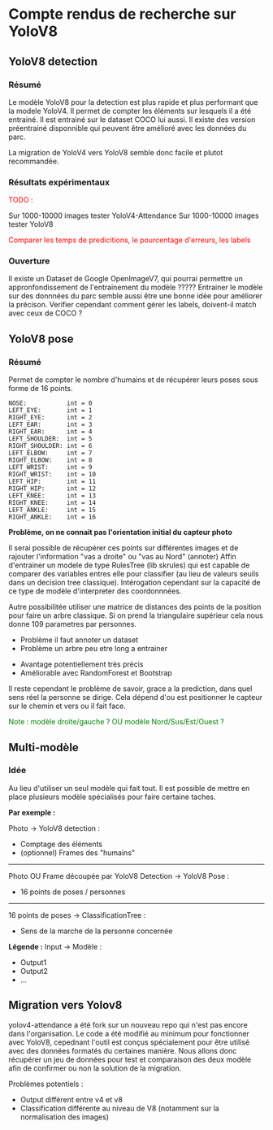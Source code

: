 # Compte rendus de recherche sur YoloV8

## YoloV8 detection

### Résumé

Le modèle YoloV8 pour la detection est plus rapide et plus performant que la modele YoloV4.
Il permet de compter les éléments sur lesquels il a été entrainé.
Il est entrainé sur le dataset COCO lui aussi.
Il existe des version préentrainé disponnible qui peuvent être amélioré avec les données du parc.

La migration de YoloV4 vers YoloV8 semble donc facile et plutot recommandée.

### Résultats expérimentaux

<span style="color:red;">TODO : </span>

Sur 1000-10000 images tester YoloV4-Attendance
Sur 1000-10000 images tester YoloV8             

<span style="color:red;">Comparer les temps de predicitions, le pourcentage d'erreurs, les labels </span>



### Ouverture

Il existe un Dataset de Google OpenImageV7, qui pourrai permettre un appronfondissement de l'entrainement du modèle ?????
Entrainer le modèle sur des donnnées du parc semble aussi être une bonne idée pour améliorer la précison. Verifier cependant comment gérer les labels, doivent-il match avec ceux de COCO ?

## YoloV8 pose


### Résumé 

Permet de compter le nombre d'humains et de récupérer leurs poses sous forme de 16 points.

    NOSE:           int = 0
    LEFT_EYE:       int = 1
    RIGHT_EYE:      int = 2
    LEFT_EAR:       int = 3
    RIGHT_EAR:      int = 4
    LEFT_SHOULDER:  int = 5
    RIGHT_SHOULDER: int = 6
    LEFT_ELBOW:     int = 7
    RIGHT_ELBOW:    int = 8
    LEFT_WRIST:     int = 9
    RIGHT_WRIST:    int = 10
    LEFT_HIP:       int = 11
    RIGHT_HIP:      int = 12
    LEFT_KNEE:      int = 13
    RIGHT_KNEE:     int = 14
    LEFT_ANKLE:     int = 15
    RIGHT_ANKLE:    int = 16

**Problème, on ne connait pas l'orientation initial du capteur photo**

Il serai possible de récupérer ces points sur différentes images et de rajouter l'information "vas a droite" ou "vas au Nord" (annoter)
Affin d'entrainer un modele de type RulesTree (lib skrules) qui est capable de comparer des variables entres elle pour classifier (au lieu de valeurs seuils dans un decision tree classique). Intérogation cependant sur la capacité de ce type de modèle d'interpreter des coordonnnées.

Autre possibilitée utiliser une matrice de distances des points de la position pour faire un arbre classique. Si on prend la triangulaire supérieur cela nous donne 109 parametres par personnes.

 - Problème il faut annoter un dataset
 - Problème un arbre peu etre long a entrainer

 + Avantage potentiellement très précis
 + Améliorable avec RandomForest et Bootstrap

Il reste cependant le problème de savoir, grace a la prediction, dans quel sens réel la personne se dirige. Cela dépend d'ou est positionner le capteur sur le chemin et vers ou il fait face.

<span style="color:green;"> Note :  modèle droite/gauche ? OU modèle Nord/Sus/Est/Ouest  ? </span>

## Multi-modèle

### Idée

Au lieu d'utiliser un seul modèle qui fait tout.
Il est possible de mettre en place plusieurs modèle spécialisés pour faire certaine taches.

**Par exemple :** 

Photo -> YoloV8 detection :
- Comptage des éléments
- (optionnel) Frames des "humains"

-------------------------------------------

Photo OU Frame découpée par YoloV8 Detection -> YoloV8 Pose :
- 16 points de poses / personnes

-------------------------------------------

16 points de poses -> ClassificationTree :
- Sens de la marche de la personne concernée

**Légende :**
Input -> Modèle :
- Output1 
- Output2
- ...

## Migration vers Yolov8

yolov4-attendance a été fork sur un nouveau repo qui n'est pas encore dans l'organisation.
Le code a été modifié au minimum pour fonctionner avec YoloV8, cepednant l'outil est conçus spécialement pour être utilisé avec des données formatés du certaines manière.
Nous allons donc récupérer un jeu de données pour test et comparaison des deux modèle afin de confirmer ou non la solution de la migration.

Problèmes potentiels : 
+ Output différent entre v4 et v8
+ Classification différente au niveau de V8 (notamment sur la normalisation des images)